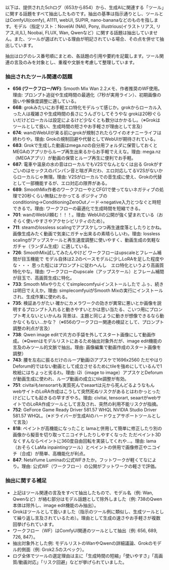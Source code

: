 以下は、提供された5chログ（653から854）から、生成AIに関連する「ツール」に関する話題をすべて抽出したものです。抽出の基準は指示通りとし、ツールとはComfyUI(comfy), A1111, webUI, SUPIR, nano-bananaなどのものを指します。モデル（指定リスト：NovelAI (NAI), Pony, illustrious(イラストリアス, リアス,ill,IL), Noobai, FLUX, Wan, Qwenなど）に関する話題は抽出していません。また、ツールが選ばれている理由が明記されている場合、その点を併せて抽出しています。

抽出はログのレス番号順にまとめ、各話題の引用や要約を記載します。ツール関連の言及のみを対象とし、重複や文脈を考慮して整理しています。

### 抽出されたツール関連の話題
- **656 (ワークフロー/WF)**: Smooth Mix Wan 2.2メモ、作者推奨のWF使用。理由: プロンプト追従や生成時間の最適化（7秒が実用ライン）、初期画像の扱いや解像度調整に適している。
- **668**: grokみたいにお手軽エロ特化モデルって感じか。grokからローカル入った人は複雑さや生成時間の長さにうんざりしてそうやな grokは20秒ぐらいだけどローカルは設定によるけど少なくとも数分はかかるし。（※Grokはツールとして扱い、生成時間の短さやお手軽さが理由として言及）
- **674**: wanのWebUIが来る前にgrokが規制されたらワイのオナニーライフは終わりや。理由: Grokの規制回避や代替としてWebUIが期待されている。
- **683**: Grokで生成した動画はmega.nzの自分用フォルダに保管しておくとMEGAのアプリからループ再生出来るからお手軽でええな。理由: mega.nz（MEGAアプリ）が動画の保管とループ再生に便利でお手軽。
- **687**: 電車や温泉の水の音はローカルでもV2Sでなんとなくは出る Grokがすごいのはセックスのパンパン音と喘ぎ声だわ、エロ対応してるV2Sがないからローカルじゃ無理。理由: V2Sがローカルでの音生成に使え、Grokの代替として一部機能するが、エロ対応の限界がある。
- **689**: SmoothMix作者のワークフローやとCFG1で使ってないネガティブの処理で20秒くらい無駄にかかってる ポジティブのconditioning→ConditioningZeroOutノード→negative入力とつなぐと時短できるで。理由: ワークフローの最適化で生成時間を短縮できる。
- **701**: wanのWebUI頼む！！！。理由: WebUIの公開が強く望まれている（おそらく使いやすさやアクセシビリティのため）。
- **711**: steamのlossless scalingでアプスケしつつ再生速度落としたりとかね。画像生成みたく動画で気楽にガチャ出来るの素晴らしいわ。理由: lossless scalingがアップスケールと再生速度調整に使いやすく、動画生成の気軽なガチャ（ランダム生成）に適している。
- **726**: SmoothMix試してみたんやけど ワークフローはupscaleとフレーム補間が目玉機能で モデル自体は2.2のベースモデルに少しLoRAを足した程度やな・・・ 思った程にはプロンプトに従わへんし　エロ特化というより高画質特化やな。理由: ワークフローのupscale（アップスケール）とフレーム補間が目玉で、高画質生成に特化。
- **733**: Smooth Mixやりたくてsimplecomfyuiインストールしたで ふぅ、続きは明日でええか。理由: simplecomfyuiがSmooth Mixの実行にインストールされ、生成作業に使われる。
- **735**: 検証ありがたい 確かにカメラワークの効きが異常に悪いとか画像を説明するプロンプト入れると動きやすいとかは思い当たる、こいつ用にプロンプト考えないといかんね 背景は、主題と同じように動きが想像できるなら動かなくもない…かな？（※656のワークフロー関連の検証として、プロンプト調整の利点が言及）
- **738**: Qwen image editで片方の手袋を外してスタート画像にして動画作成。（※Qwenはモデルリストにあるため抽出対象外だが、image edit機能の言及のみツール的文脈で抽出。理由: 画像編集で動画作成のスタート画像を調整）
- **743**: 腰を左右に振るだけのループ動画i2iアプスケで1696x2560 ただやはりDeforum的ではない動画として成立させるためにtileを強めにしているんで1枚絵にはちょっと劣るわ。理由: i2i（image to image）アプスケとDeforumが動画生成に使われ、ループ動画の成立にtile調整が有効。
- **751**: civitaiもtensorartも実質死んでseaartは元から死んどるようなもん webサイトのLoRA作成はこうして突然死ぬリスクがあるとはわかっとったけどにしても起きるの早すぎやろ。理由: civitai, tensorart, seaartがwebサイトでのLoRA作成ツールとして言及され、突然の利用不能リスクが指摘。
- **752**: GeForce Game Ready Driver 581.57 WHQL NVIDIA Studio Driver 581.57 WHQL。（※ドライバーが生成AIのハードウェアサポートツールとして言及）
- **818**: ペイントが高機能になったこと lamaと併用して簡単に修正したり別の画像から擬音を切り取ってニコイチしたりしやすくなった ただペイント3Dなくすんならペイントに360度自由回転を実装してくれや…。理由: lama（おそらくLaMa inpaintingツール）とペイントの併用で画像修正やニコイチ（合成）が簡単、高機能化が利点。
- **847**: NetaYume Luminaの公式WFきたか。フットワークが軽くてなにより。理由: 公式WF（ワークフロー）の公開がフットワークの軽さで評価。

### 抽出に関する補足
- 上記はツール関連の言及をすべて抽出したもので、モデル名（例: Wan, Qwenなど）が絡む部分はモデル話題として除外しました（例: 738のQwen本体は除外し、image edit機能のみ抽出）。
- Grokはツールとして扱いました（指示のツール例に類似し、生成ツールとして繰り返し言及されているため）。理由として生成の速さやお手軽さが複数回挙げられています。
- ワークフロー（WF）はComfyUI関連のツールとして抽出（例: 656, 689, 726, 847）。
- 抽出対象外とした例: モデルリストのWanやQwenの詳細議論、Grokのモデル的側面（例: Grok2.5のスペック）。
- ログ全体でツールの選定理由は主に「生成時間の短縮」「使いやすさ」「高画質/動画対応」「リスク回避」などが挙げられていました。